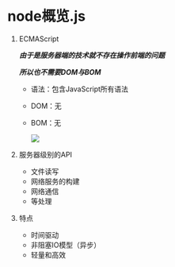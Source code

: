 # node概览.js

1. ECMAScript

   ***由于是服务器端的技术就不存在操作前端的问题***

   ***所以也不需要DOM与BOM***

   - 语法：包含JavaScript所有语法

   - DOM：无

   - BOM：无

     ![](https://s2.loli.net/2022/01/13/nisegj9tHa2xB3S.png)

2. 服务器级别的API

   - 文件读写
   - 网络服务的构建
   - 网络通信
   - 等处理

3. 特点

   - 时间驱动
   - 非阻塞IO模型（异步）
   - 轻量和高效